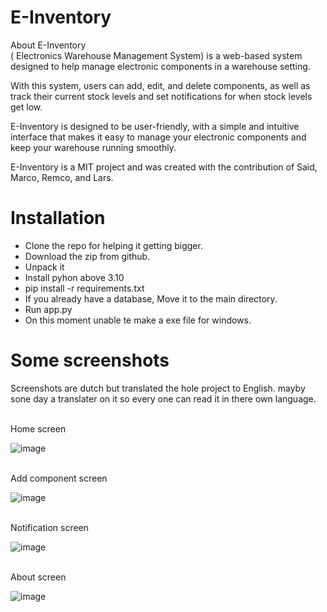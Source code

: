 # E-Inventory
About E-Inventory<br>
( Electronics Warehouse Management System) is a web-based system designed to help manage electronic components in a warehouse setting.

With this system, users can add, edit, and delete components, as well as track their current stock levels and set notifications for when stock levels get low.

E-Inventory is designed to be user-friendly, with a simple and intuitive interface that makes it easy to manage your electronic components and keep your warehouse running smoothly.

E-Inventory is a MIT project and was created with the contribution of Said, Marco, Remco, and Lars.


# Installation
* Clone the repo for helping it getting bigger.
* Download the zip from github.
* Unpack it
* Install pyhon above 3.10
* pip install -r requirements.txt
* If you already have a database, Move it to the main directory.
* Run app.py
* On this moment unable te make a exe file for windows.

# Some screenshots
Screenshots are dutch but translated the hole project to English.
mayby sone day a translater on it so every one can read it in there own language.

<br>
Home screen<br>

![image](https://user-images.githubusercontent.com/62996429/235307589-85000c2c-afc9-416c-a11e-7b3108ba9264.png)


<br> Add component screen

![image](https://user-images.githubusercontent.com/62996429/235307618-87b74d35-8f5a-416b-8e51-6072dc232787.png)

<br> Notification screen<br>

![image](https://user-images.githubusercontent.com/62996429/235307641-de788ad1-4e57-4091-a81e-2b748d175bb1.png)

<br> About screen <br>

![image](https://user-images.githubusercontent.com/62996429/235307659-3e916f65-7b69-4f7a-b546-b21cc1dca94c.png)
<br>

